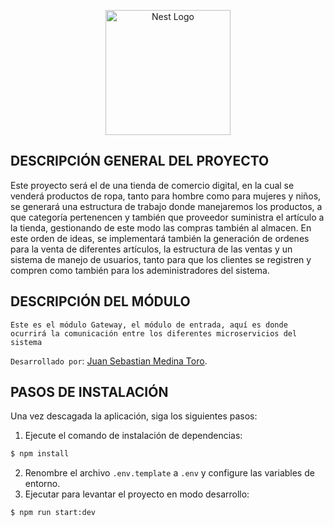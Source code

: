 <p align="center">
  <a href="http://nestjs.com/" target="blank"><img src="https://nestjs.com/img/logo-small.svg" width="200" alt="Nest Logo" /></a>
</p>

## DESCRIPCIÓN GENERAL DEL PROYECTO ##
Este proyecto será el de una tienda de comercio digital, en la cual se venderá productos de ropa, tanto para hombre como para mujeres y niños, se generará una estructura de trabajo donde manejaremos los productos, a que categoría pertenencen y también que proveedor suministra el artículo a la tienda, gestionando de este modo las compras también al almacen. En este orden de ideas, se implementará también la generación de ordenes para la venta de diferentes artículos, la estructura de las ventas y un sistema de manejo de usuarios, tanto para que los clientes se registren y compren como también para los adeministradores del sistema.

## DESCRIPCIÓN DEL MÓDULO ##
``Este es el módulo Gateway, el módulo de entrada, aquí es donde ocurrirá la comunicación entre los diferentes microservicios del sistema``

``Desarrollado por``: [Juan Sebastian Medina Toro](https://www.linkedin.com/in/juan-sebastian-medina-toro-887491249/).

## PASOS DE INSTALACIÓN ##
Una vez descagada la aplicación, siga los siguientes pasos:
1. Ejecute el comando de instalación de dependencias:
```bash
$ npm install
```
2. Renombre el archivo ``.env.template`` a ``.env`` y configure las variables de entorno.
3. Ejecutar para levantar el proyecto en modo desarrollo:
```bash
$ npm run start:dev
```